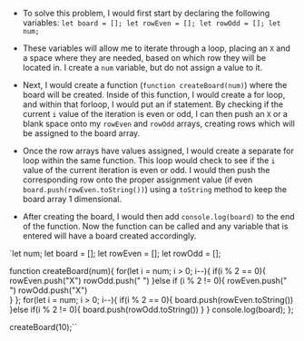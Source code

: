 - To solve this problem, I would first start by declaring the following variables:
`let board = [];
let rowEven = [];
let rowOdd = [];
let num;`
- These variables will allow me to iterate through a loop, placing an `X` and a space where they are needed, based on which row they will be located in. I create a `num` variable, but do not assign a value to it.

- Next, I would create a function (`function createBoard(num)`) where the board will be created. Inside of this function, I would create a for loop, and within that forloop, I would put an if statement. By checking if the current `i` value of the iteration is even or odd, I can then push an `X` or a blank space onto my `rowEven` and `rowOdd` arrays, creating rows which will be assigned to the board array.

- Once the row arrays have values assigned, I would create a separate for loop within the same function. This loop would check to see if the `i` value of the current iteration is even or odd. I would then push the corresponding row onto the proper assignment value (if even `board.push(rowEven.toString())`) using a `toString` method to keep the board array 1 dimensional.

- After creating the board, I would then add `console.log(board)` to the end of the function. Now the function can be called and any variable that is entered will have a board created accordingly.

`let num;
let board = [];
let rowEven = [];
let rowOdd = [];

function createBoard(num){
for(let i = num; i > 0; i--){
  if(i % 2 == 0){
    rowEven.push("X")
    rowOdd.push(" ")
  }else if (i % 2 != 0){
    rowEven.push(" ")
    rowOdd.push("X")   
  }
};
for(let i = num; i > 0; i--){
  if(i % 2 == 0){
    board.push(rowEven.toString())
  }else if(i % 2 != 0){
    board.push(rowOdd.toString())
  }
}
console.log(board);
};

createBoard(10);``
